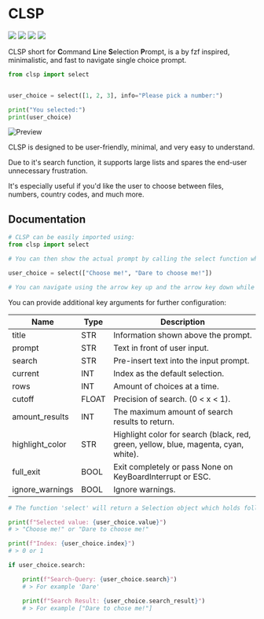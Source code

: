 # CLSP

<img src="https://img.shields.io/badge/Version-1.4-orange"> <img src="https://img.shields.io/badge/Linux-yes-green"> <img src="https://img.shields.io/badge/MacOS-yes-green"> <img src="https://img.shields.io/badge/Windows-yes-green"><!-- <img src="https://img.shields.io/badge/FreeBSD-yes-green">-->

CLSP short for **C**ommand **L**ine **S**election **P**rompt, is a by fzf inspired, minimalistic, and fast to navigate single choice prompt.


```python
from clsp import select


user_choice = select([1, 2, 3], info="Please pick a number:")

print("You selected:")
print(user_choice)
```

![Preview](https://raw.githubusercontent.com/Taguar258/clsp/main/docs/preview.gif)

CLSP is designed to be user-friendly, minimal, and very easy to understand.

Due to it's search function, it supports large lists and spares the end-user unnecessary frustration.

It's especially useful if you'd like the user to choose between files, numbers, country codes, and much more.


## Documentation


```python
# CLSP can be easily imported using:
from clsp import select

# You can then show the actual prompt by calling the select function while passing a list type as the positional argument.

user_choice = select(["Choose me!", "Dare to choose me!"])

# You can navigate using the arrow key up and the arrow key down while pressing enter to confirm your selection.
```

You can provide additional key arguments for further configuration:

|      Name       | Type  |                                  Description                                        |
| --------------- | ----- | ----------------------------------------------------------------------------------- |
| title           | STR   | Information shown above the prompt.                                                 |
| prompt          | STR   | Text in front of user input.                                                        |
| search          | STR   | Pre-insert text into the input prompt.                                              |
| current         | INT   | Index as the default selection.                                                     |
| rows            | INT   | Amount of choices at a time.                                                        |
| cutoff          | FLOAT | Precision of search. (0 < x < 1).                                                   |
| amount_results  | INT   | The maximum amount of search results to return.                                     |
| highlight_color | STR   | Highlight color for search (black, red, green, yellow, blue, magenta, cyan, white). |
| full_exit       | BOOL  | Exit completely or pass None on KeyBoardInterrupt or ESC.                           |
| ignore_warnings | BOOL  | Ignore warnings.                                                                    |

```python
# The function 'select' will return a Selection object which holds following attributes:

print(f"Selected value: {user_choice.value}")
# > "Choose me!" or "Dare to choose me!"

print(f"Index: {user_choice.index}")
# > 0 or 1

if user_choice.search:

	print(f"Search-Query: {user_choice.search}")
	# > For example 'Dare'

	print(f"Search Result: {user_choice.search_result}")
	# > For example ["Dare to chose me!"]
```

